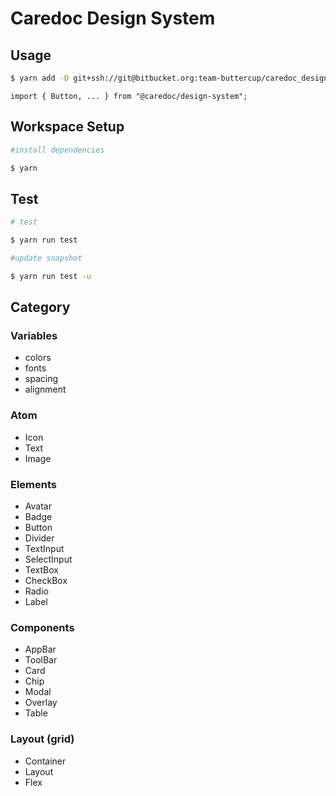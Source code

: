 # Caredoc Design System

## Usage

```bash
$ yarn add -D git+ssh://git@bitbucket.org:team-buttercup/caredoc_design_system.git
```

```JSX
import { Button, ... } from "@caredoc/design-system";
```

## Workspace Setup

```bash
#install dependencies

$ yarn
```

## Test

```bash
# test

$ yarn run test
```

```bash
#update snapshot

$ yarn run test -u
```

## Category

### Variables

- colors
- fonts
- spacing
- alignment

### Atom

- Icon
- Text
- Image

### Elements

- Avatar
- Badge
- Button
- Divider
- TextInput
- SelectInput
- TextBox
- CheckBox
- Radio
- Label

### Components

- AppBar
- ToolBar
- Card
- Chip
- Modal
- Overlay
- Table

### Layout (grid)

- Container
- Layout
- Flex
